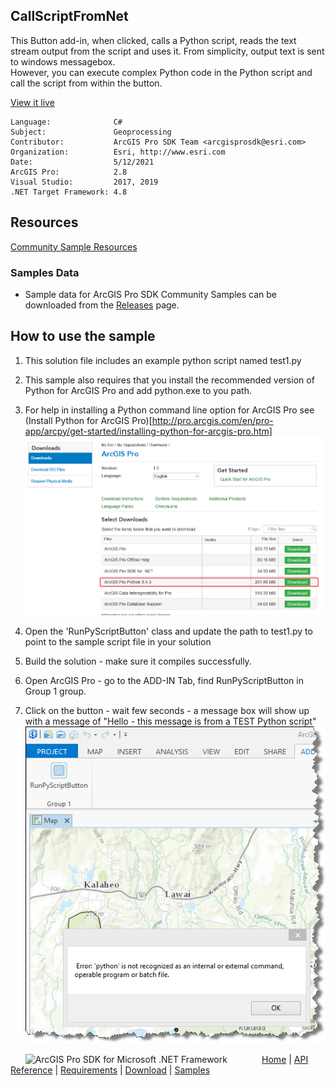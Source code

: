 ## CallScriptFromNet

<!-- TODO: Write a brief abstract explaining this sample -->
This Button add-in, when clicked, calls a Python script, reads the text stream output from the script and uses it. From simplicity, output text is sent to windows messagebox.  
However, you can execute complex Python code in the Python script and call the script from within the button.   
  


<a href="http://pro.arcgis.com/en/pro-app/sdk/" target="_blank">View it live</a>

<!-- TODO: Fill this section below with metadata about this sample-->
```
Language:              C#
Subject:               Geoprocessing
Contributor:           ArcGIS Pro SDK Team <arcgisprosdk@esri.com>
Organization:          Esri, http://www.esri.com
Date:                  5/12/2021
ArcGIS Pro:            2.8
Visual Studio:         2017, 2019
.NET Target Framework: 4.8
```

## Resources

[Community Sample Resources](https://github.com/Esri/arcgis-pro-sdk-community-samples#resources)

### Samples Data

* Sample data for ArcGIS Pro SDK Community Samples can be downloaded from the [Releases](https://github.com/Esri/arcgis-pro-sdk-community-samples/releases) page.  

## How to use the sample
<!-- TODO: Explain how this sample can be used. To use images in this section, create the image file in your sample project's screenshots folder. Use relative url to link to this image using this syntax: ![My sample Image](FacePage/SampleImage.png) -->
1. This solution file includes an example python script named test1.py  
1. This sample also requires that you install the recommended version of Python for ArcGIS Pro and add python.exe to you path.  
1. For help in installing a Python command line option for ArcGIS Pro see (Install Python for ArcGIS Pro)[http://pro.arcgis.com/en/pro-app/arcpy/get-started/installing-python-for-arcgis-pro.htm]   
![UI](Screenshots/Python.png)  
  
1. Open the 'RunPyScriptButton' class and update the path to test1.py to point to the sample script file in your solution  
1. Build the solution - make sure it compiles successfully.  
1. Open ArcGIS Pro - go to the ADD-IN Tab, find RunPyScriptButton in Group 1 group.  
1. Click on the button - wait few seconds - a message box will show up with a message of "Hello - this message is from a TEST Python script"  
![UI](Screenshots/Screen.png)  
  


<!-- End -->

&nbsp;&nbsp;&nbsp;&nbsp;&nbsp;&nbsp;<img src="https://esri.github.io/arcgis-pro-sdk/images/ArcGISPro.png"  alt="ArcGIS Pro SDK for Microsoft .NET Framework" height = "20" width = "20" align="top"  >
&nbsp;&nbsp;&nbsp;&nbsp;&nbsp;&nbsp;&nbsp;&nbsp;&nbsp;&nbsp;&nbsp;&nbsp;
[Home](https://github.com/Esri/arcgis-pro-sdk/wiki) | <a href="https://pro.arcgis.com/en/pro-app/latest/sdk/api-reference" target="_blank">API Reference</a> | [Requirements](https://github.com/Esri/arcgis-pro-sdk/wiki#requirements) | [Download](https://github.com/Esri/arcgis-pro-sdk/wiki#installing-arcgis-pro-sdk-for-net) | <a href="https://github.com/esri/arcgis-pro-sdk-community-samples" target="_blank">Samples</a>
